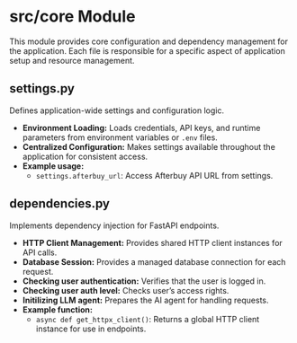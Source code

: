 # src/core Module

This module provides core configuration and dependency management for the application. Each file is responsible for a specific aspect of application setup and resource management.

## settings.py
Defines application-wide settings and configuration logic.
- **Environment Loading:** Loads credentials, API keys, and runtime parameters from environment variables or `.env` files.
- **Centralized Configuration:** Makes settings available throughout the application for consistent access.
- **Example usage:**
  - `settings.afterbuy_url`: Access Afterbuy API URL from settings.

## dependencies.py
Implements dependency injection for FastAPI endpoints.
- **HTTP Client Management:** Provides shared HTTP client instances for API calls.
- **Database Session:** Provides a managed database connection for each request.
- **Checking user authentication:** Verifies that the user is logged in.
- **Checking user auth level:** Checks user’s access rights.
- **Initilizing LLM agent:** Prepares the AI agent for handling requests.
- **Example function:**
  - `async def get_httpx_client()`: Returns a global HTTP client instance for use in endpoints.